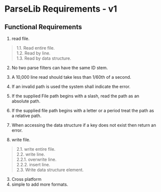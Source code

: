 #  ParseLib Requirements - v1

## Functional Requirements
1. read file.  
>1.1. Read entire file.  
>1.2. Read by line.  
>1.3. Read by data structure.  
  
  
2. No two  parse filters can have the same ID stem.
3. A 10,000 line read should take less than 1/60th of a second.
4. If an invalid path is used the system shall indicate the error.
5. If the supplied File path begins with a slash, read the path as an absolute path.
6. If the supplied file path begins with a letter or a period treat the path as a relative path.

7. When accessing the data structure if a key does not exist then return an error.

2. write file.  
>2.1. write entire file.  
>2.2. write line.  
>2.2.1. overwrite line.  
>2.2.2. insert line.  
>2.3. Write data structure element.  

3. Cross platform
4. simple to add more formats.
